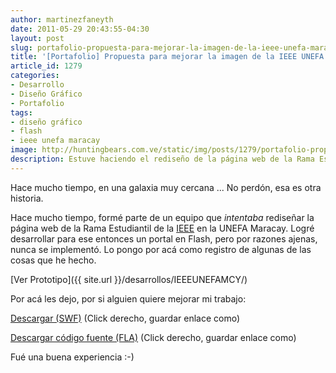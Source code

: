 ```yaml
---
author: martinezfaneyth
date: 2011-05-29 20:43:55-04:30
layout: post
slug: portafolio-propuesta-para-mejorar-la-imagen-de-la-ieee-unefa-maracay-2007
title: '[Portafolio] Propuesta para mejorar la imagen de la IEEE UNEFA Maracay [2007]'
article_id: 1279
categories:
- Desarrollo
- Diseño Gráfico
- Portafolio
tags:
- diseño gráfico
- flash
- ieee unefa maracay
image: http://huntingbears.com.ve/static/img/posts/1279/portafolio-propuesta-para-mejorar-la-imagen-de-la-ieee-unefa-maracay-2007__1.jpg
description: Estuve haciendo el rediseño de la página web de la Rama Estudiantil de la IEEE en laUNEFA Maracay.
---
```


Hace mucho tiempo, en una galaxia muy cercana ... No perdón, esa es otra historia.

Hace mucho tiempo, formé parte de un equipo que _intentaba_ rediseñar la página web de la Rama Estudiantil de la [IEEE](http://www.ieee.org/index.html) en la UNEFA Maracay. Logré desarrollar para ese entonces un portal en Flash, pero por razones ajenas, nunca se implementó. Lo pongo por acá como registro de algunas de las cosas que he hecho.

<span class="figure figure-100" data-figure-src="http://huntingbears.com.ve/static/img/posts/1279/portafolio-propuesta-para-mejorar-la-imagen-de-la-ieee-unefa-maracay-2007__2.jpg" data-figure-href="http://huntingbears.com.ve/static/img/posts/1279/portafolio-propuesta-para-mejorar-la-imagen-de-la-ieee-unefa-maracay-2007__2.jpg"></span>

[Ver Prototipo]({{ site.url }}/desarrollos/IEEEUNEFAMCY/)

Por acá les dejo, por si alguien quiere mejorar mi trabajo:

[Descargar (SWF)](https://dl.dropboxusercontent.com/u/16329841/IEEEUNEFAMCY.swf) (Click derecho, guardar enlace como)

[Descargar código fuente (FLA)](https://dl.dropboxusercontent.com/u/16329841/IEEEUNEFAMCY.fla) (Click derecho, guardar enlace como)

Fué una buena experiencia :-)

